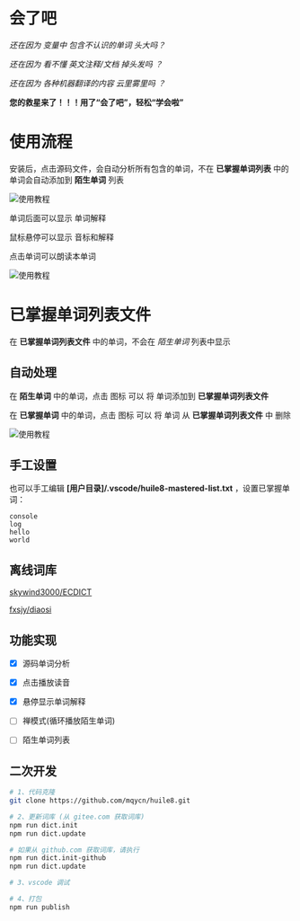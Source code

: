 # 会了吧

*还在因为 变量中 包含不认识的单词 头大吗？*

*还在因为 看不懂 英文注释/文档 掉头发吗 ？*

*还在因为 各种机器翻译的内容 云里雾里吗 ？*

**您的救星来了！！！用了“会了吧”，轻松“学会啦”**


# 使用流程

安装后，点击源码文件，会自动分析所有包含的单词，不在 **已掌握单词列表** 中的单词会自动添加到 **陌生单词** 列表

![使用教程](https://www.miaoqiyuan.cn/products/vscode-huile8/help/help.gif)

单词后面可以显示 单词解释

鼠标悬停可以显示 音标和解释

点击单词可以朗读本单词

![使用教程](https://www.miaoqiyuan.cn/products/vscode-huile8/help/tips.gif)

# 已掌握单词列表文件

在 **已掌握单词列表文件** 中的单词，不会在 *陌生单词* 列表中显示

## 自动处理

在 **陌生单词** 中的单词，点击 图标 可以 将 单词添加到 **已掌握单词列表文件**

在 **已掌握单词** 中的单词，点击 图标 可以 将 单词 从 **已掌握单词列表文件** 中 删除

![使用教程](https://www.miaoqiyuan.cn/products/vscode-huile8/help/edit.gif)



## 手工设置

也可以手工编辑 **[用户目录]/.vscode/huile8-mastered-list.txt** ，设置已掌握单词：

```text
console
log
hello
world
```



## 离线词库

[skywind3000/ECDICT](https://github.com/skywind3000/ECDICT)

[fxsjy/diaosi](https://github.com/fxsjy/diaosi)



## 功能实现

- [x] 源码单词分析
- [x] 点击播放读音
- [x] 悬停显示单词解释
- [ ] 禅模式(循环播放陌生单词)
- [ ] 陌生单词列表



## 二次开发

```bash
# 1、代码克隆
git clone https://github.com/mqycn/huile8.git

# 2、更新词库 (从 gitee.com 获取词库)
npm run dict.init
npm run dict.update

# 如果从 github.com 获取词库，请执行
npm run dict.init-github
npm run dict.update

# 3、vscode 调试

# 4、打包
npm run publish
```
